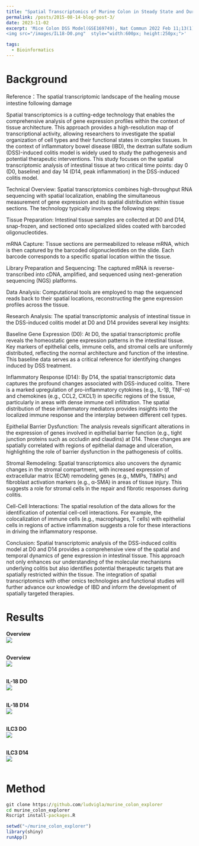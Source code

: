 ```yaml
---
title: "Spatial Transcriptomics of Murine Colon in Steady State and During Recovery After DSS Colitis"
permalink: /posts/2015-08-14-blog-post-3/
date: 2023-11-02
excerpt: 'Mice Colon DSS Model(GSE169749), Nat Commun 2022 Feb 11;13(1):828. <br/>
<img src="/images/IL18-D0.png"  style="width:600px; height:250px;">'

tags:
  - Bioinformatics
---
```


Background
======
Reference：The spatial transcriptomic landscape of the healing mouse intestine following damage

Spatial transcriptomics is a cutting-edge technology that enables the comprehensive analysis of gene expression profiles within the context of tissue architecture. This approach provides a high-resolution map of transcriptional activity, allowing researchers to investigate the spatial organization of cell types and their functional states in complex tissues. In the context of inflammatory bowel disease (IBD), the dextran sulfate sodium (DSS)-induced colitis model is widely used to study the pathogenesis and potential therapeutic interventions. This study focuses on the spatial transcriptomic analysis of intestinal tissue at two critical time points: day 0 (D0, baseline) and day 14 (D14, peak inflammation) in the DSS-induced colitis model.

Technical Overview:
Spatial transcriptomics combines high-throughput RNA sequencing with spatial localization, enabling the simultaneous measurement of gene expression and its spatial distribution within tissue sections. The technology typically involves the following steps:

Tissue Preparation: Intestinal tissue samples are collected at D0 and D14, snap-frozen, and sectioned onto specialized slides coated with barcoded oligonucleotides.

mRNA Capture: Tissue sections are permeabilized to release mRNA, which is then captured by the barcoded oligonucleotides on the slide. Each barcode corresponds to a specific spatial location within the tissue.

Library Preparation and Sequencing: The captured mRNA is reverse-transcribed into cDNA, amplified, and sequenced using next-generation sequencing (NGS) platforms.

Data Analysis: Computational tools are employed to map the sequenced reads back to their spatial locations, reconstructing the gene expression profiles across the tissue.

Research Analysis:
The spatial transcriptomic analysis of intestinal tissue in the DSS-induced colitis model at D0 and D14 provides several key insights:

Baseline Gene Expression (D0): At D0, the spatial transcriptomic profile reveals the homeostatic gene expression patterns in the intestinal tissue. Key markers of epithelial cells, immune cells, and stromal cells are uniformly distributed, reflecting the normal architecture and function of the intestine. This baseline data serves as a critical reference for identifying changes induced by DSS treatment.

Inflammatory Response (D14): By D14, the spatial transcriptomic data captures the profound changes associated with DSS-induced colitis. There is a marked upregulation of pro-inflammatory cytokines (e.g., IL-1β, TNF-α) and chemokines (e.g., CCL2, CXCL1) in specific regions of the tissue, particularly in areas with dense immune cell infiltration. The spatial distribution of these inflammatory mediators provides insights into the localized immune response and the interplay between different cell types.

Epithelial Barrier Dysfunction: The analysis reveals significant alterations in the expression of genes involved in epithelial barrier function (e.g., tight junction proteins such as occludin and claudins) at D14. These changes are spatially correlated with regions of epithelial damage and ulceration, highlighting the role of barrier dysfunction in the pathogenesis of colitis.

Stromal Remodeling: Spatial transcriptomics also uncovers the dynamic changes in the stromal compartment, with increased expression of extracellular matrix (ECM) remodeling genes (e.g., MMPs, TIMPs) and fibroblast activation markers (e.g., α-SMA) in areas of tissue injury. This suggests a role for stromal cells in the repair and fibrotic responses during colitis.

Cell-Cell Interactions: The spatial resolution of the data allows for the identification of potential cell-cell interactions. For example, the colocalization of immune cells (e.g., macrophages, T cells) with epithelial cells in regions of active inflammation suggests a role for these interactions in driving the inflammatory response.

Conclusion:
Spatial transcriptomic analysis of the DSS-induced colitis model at D0 and D14 provides a comprehensive view of the spatial and temporal dynamics of gene expression in intestinal tissue. This approach not only enhances our understanding of the molecular mechanisms underlying colitis but also identifies potential therapeutic targets that are spatially restricted within the tissue. The integration of spatial transcriptomics with other omics technologies and functional studies will further advance our knowledge of IBD and inform the development of spatially targeted therapies.

Results
======

**Overview** <br/><img src="/images/DSS_ST_Overview.png"><br/><br/>

**Overview** <br/><img src="/images/DSS_ST_correlationw.png"><br/><br/>

**IL-18 DO** <br/><img src="/images/IL18-D0.png"><br/><br/>

**IL-18 D14** <br/><img src="/images/IL18-D14.png"><br/><br/>

**ILC3 DO** <br/><img src="/images/ILC3-D0.png"><br/><br/>

**ILC3 D14** <br/><img src="/images/ILC3-D14.png"><br/><br/>


Method
======
```cmd
git clone https://github.com/ludvigla/murine_colon_explorer
cd murine_colon_explorer
Rscript install-packages.R
```

```R
setwd("~/murine_colon_explorer")
library(shiny)
runApp()
```
